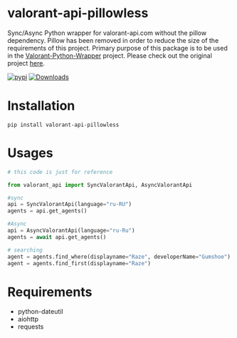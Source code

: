# valorant-api-pillowless
Sync/Async Python wrapper for valorant-api.com without the pillow dependency. Pillow has been removed in order to reduce the size of the requirements of this project. Primary purpose of this package is to be used in the [Valorant-Python-Wrapper](https://github.com/Whitelisted1/Valorant-Python-Wrapper) project. Please check out the original project [here](https://github.com/MinshuG/valorant-api).

[![pypi](https://img.shields.io/pypi/v/valorant-api-pillowless.svg)](https://pypi.python.org/pypi/valorant-api-pillowless/)
[![Downloads](https://static.pepy.tech/personalized-badge/valorant-api-pillowless?period=total&units=international_system&left_color=green&right_color=blue&left_text=Downloads)](https://pepy.tech/project/valorant-api-pillowless)

# Installation
<!-- `pip install git+https://github.com/MinshuG/valorant-api-pillowless` \
or \ -->
`pip install valorant-api-pillowless`

# Usages
```py
# this code is just for reference

from valorant_api import SyncValorantApi, AsyncValorantApi

#sync
api = SyncValorantApi(language="ru-RU")
agents = api.get_agents()

#Async
api = AsyncValorantApi(language="ru-Ru")
agents = await api.get_agents()

# searching
agent = agents.find_where(displayname="Raze", developerName="Gumshoe")
agent = agents.find_first(displayname="Raze")
```

# Requirements

* python-dateutil
* aiohttp
* requests
